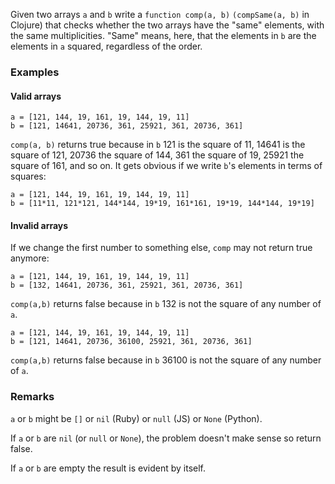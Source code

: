 Given two arrays ```a``` and ```b``` write a ```function comp(a, b)``` ```(compSame(a, b)``` in Clojure) that checks whether the two arrays have the "same" elements, with the same multiplicities. "Same" means, here, that the elements in ```b``` are the elements in ```a``` squared, regardless of the order.

### Examples

#### Valid arrays
```
a = [121, 144, 19, 161, 19, 144, 19, 11]
b = [121, 14641, 20736, 361, 25921, 361, 20736, 361]
```
```comp(a, b)``` returns true because in ```b``` 121 is the square of 11, 14641 is the square of 121, 20736 the square of 144, 361 the square of 19, 25921 the square of 161, and so on. It gets obvious if we write ```b```'s elements in terms of squares:
```
a = [121, 144, 19, 161, 19, 144, 19, 11]
b = [11*11, 121*121, 144*144, 19*19, 161*161, 19*19, 144*144, 19*19]
```
#### Invalid arrays

If we change the first number to something else, ```comp``` may not return true anymore:
```
a = [121, 144, 19, 161, 19, 144, 19, 11]
b = [132, 14641, 20736, 361, 25921, 361, 20736, 361]
```
```comp(a,b)``` returns false because in ```b``` 132 is not the square of any number of ```a```.
```
a = [121, 144, 19, 161, 19, 144, 19, 11]
b = [121, 14641, 20736, 36100, 25921, 361, 20736, 361]
```
```comp(a,b)``` returns false because in ```b``` 36100 is not the square of any number of ```a```.

### Remarks

```a``` or ```b``` might be ```[]``` or ```nil``` (Ruby) or ```null``` (JS) or ```None``` (Python).

If ```a``` or ```b``` are ```nil``` (or ```null``` or ```None```), the problem doesn't make sense so return false.

If ```a``` or ```b``` are empty the result is evident by itself.
